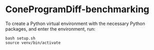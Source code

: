 # ConeProgramDiff-benchmarking

To create a Python virtual environment with the necessary Python packages, and enter the environment, run:
```
bash setup.sh
source venv/bin/activate
```
